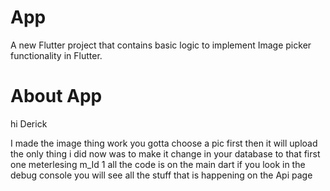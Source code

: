 # App

A new Flutter project that contains basic logic to implement Image picker functionality in Flutter.

# About App

hi Derick  

I made the image thing work you gotta choose a pic first then it will upload
the only thing i did now was to make it change in your database to that first one meterlesing m_Id 1
all the code is on the main dart
if you look in the debug console you will see all the stuff that is happening on the Api page